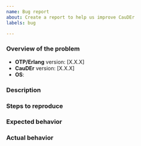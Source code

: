 ```yaml
---
name: Bug report
about: Create a report to help us improve CauDEr
labels: bug

---
```


<!-- PLEASE READ THE FOLLOWING INSTRUCTIONS -->

<!--
- Try to search for your issue, it may have already been answered or even fixed in the development version.
- Check if the issue is reproducible with the latest stable version of CauDEr.
- It is **required** that you clearly describe the steps necessary to reproduce the issue.
- In case you found a solution by yourself, it could be helpful to explain how you fixed it.
- Use English for communication
-->

### Overview of the problem

- **OTP/Erlang** version: [X.X.X]
- **CauDEr** version: [X.X.X]
- **OS**:

### Description

<!-- Description of the bug -->

### Steps to reproduce

<!--
1. First Step
2. Second Step
3. and so on...
-->

### Expected behavior

<!-- What you expected to happen -->

### Actual behavior

<!-- What actually happened -->

